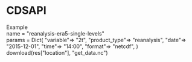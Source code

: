 # CDSAPI
Example 
<br />
name = "reanalysis-era5-single-levels" 
<br />
params = Dict(
       "variable"=> "2t",
       "product_type"=> "reanalysis",
       "date"=> "2015-12-01",
       "time"=> "14:00",
       "format"=> "netcdf",
)
<br />
download(res["location"], "get_data.nc")
